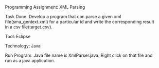 Programming Assignment: XML Parsing

Task Done: Develop a program that can parse a given xml file(sma_gentext.xml) for a particular id and write the corresponding result in a csv file(target.csv).

Tool: Eclipse

Technology: Java

Run Program: Java file name is XmlParser.java. Right click on that file and run as a java application.

